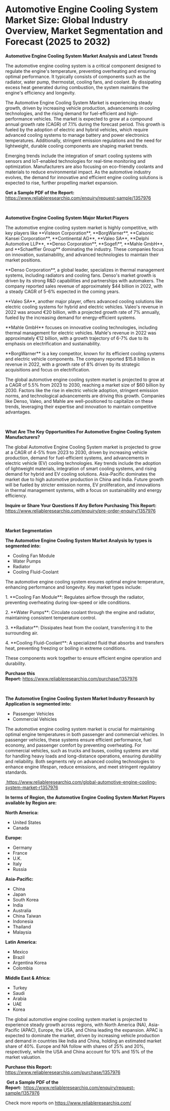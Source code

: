 <p><h1>Automotive Engine Cooling System Market Size: Global Industry Overview, Market Segmentation and Forecast (2025 to 2032)</h1></p><p><strong>Automotive Engine Cooling System Market Analysis and Latest Trends</strong></p>
<p><p>The automotive engine cooling system is a critical component designed to regulate the engine's temperature, preventing overheating and ensuring optimal performance. It typically consists of components such as the radiator, water pump, thermostat, cooling fans, and coolant. By dissipating excess heat generated during combustion, the system maintains the engine's efficiency and longevity.</p><p>The Automotive Engine Cooling System Market is experiencing steady growth, driven by increasing vehicle production, advancements in cooling technologies, and the rising demand for fuel-efficient and high-performance vehicles. The market is expected to grow at a compound annual growth rate (CAGR) of 7.1% during the forecast period. This growth is fueled by the adoption of electric and hybrid vehicles, which require advanced cooling systems to manage battery and power electronics temperatures. Additionally, stringent emission regulations and the need for lightweight, durable cooling components are shaping market trends.</p><p>Emerging trends include the integration of smart cooling systems with sensors and IoT-enabled technologies for real-time monitoring and optimization. Manufacturers are also focusing on eco-friendly coolants and materials to reduce environmental impact. As the automotive industry evolves, the demand for innovative and efficient engine cooling solutions is expected to rise, further propelling market expansion.</p></p>
<p><strong>Get a Sample PDF of the Report:&nbsp;</strong> <a href="https://www.reliableresearchiq.com/enquiry/request-sample/1357976?utm_campaign=1088&utm_medium=2&utm_source=Github&utm_content=ia&utm_term=21012025&utm_id=automotive-engine-cooling-system">https://www.reliableresearchiq.com/enquiry/request-sample/1357976</a></p>
<p>&nbsp;</p>
<p><strong>Automotive Engine Cooling System Major Market Players</strong></p>
<p><p>The automotive engine cooling system market is highly competitive, with key players like **Visteon Corporation**, **BorgWarner**, **Calsonic Kansei Corporation**, **Continental AG**, **Valeo SA**, **Delphi Automotive LLP**, **Denso Corporation**, **Sogefi**, **Mahle GmbH**, and **Schaeffler Group** dominating the industry. These companies focus on innovation, sustainability, and advanced technologies to maintain their market positions.</p><p>**Denso Corporation**, a global leader, specializes in thermal management systems, including radiators and cooling fans. Denso's market growth is driven by its strong R&D capabilities and partnerships with automakers. The company reported sales revenue of approximately $44 billion in 2022, with a steady CAGR of 5-6% expected in the coming years.</p><p>**Valeo SA**, another major player, offers advanced cooling solutions like electric cooling systems for hybrid and electric vehicles. Valeo's revenue in 2022 was around €20 billion, with a projected growth rate of 7% annually, fueled by the increasing demand for energy-efficient systems.</p><p>**Mahle GmbH** focuses on innovative cooling technologies, including thermal management for electric vehicles. Mahle's revenue in 2022 was approximately €12 billion, with a growth trajectory of 6-7% due to its emphasis on electrification and sustainability.</p><p>**BorgWarner** is a key competitor, known for its efficient cooling systems and electric vehicle components. The company reported $15.8 billion in revenue in 2022, with a growth rate of 8% driven by its strategic acquisitions and focus on electrification.</p><p>The global automotive engine cooling system market is projected to grow at a CAGR of 5.5% from 2023 to 2030, reaching a market size of $60 billion by 2030. Factors like the rise in electric vehicle adoption, stringent emission norms, and technological advancements are driving this growth. Companies like Denso, Valeo, and Mahle are well-positioned to capitalize on these trends, leveraging their expertise and innovation to maintain competitive advantages.</p></p>
<p>&nbsp;</p>
<p><strong>What Are The Key Opportunities For Automotive Engine Cooling System Manufacturers?</strong></p>
<p><p>The global Automotive Engine Cooling System market is projected to grow at a CAGR of 4-5% from 2023 to 2030, driven by increasing vehicle production, demand for fuel-efficient systems, and advancements in electric vehicle (EV) cooling technologies. Key trends include the adoption of lightweight materials, integration of smart cooling systems, and rising demand for hybrid and EV cooling solutions. Asia-Pacific dominates the market due to high automotive production in China and India. Future growth will be fueled by stricter emission norms, EV proliferation, and innovations in thermal management systems, with a focus on sustainability and energy efficiency.</p></p>
<p><strong>Inquire or Share Your Questions If Any Before Purchasing This Report:</strong> <a href="https://www.reliableresearchiq.com/enquiry/pre-order-enquiry/1357976?utm_campaign=1088&utm_medium=2&utm_source=Github&utm_content=ia&utm_term=21012025&utm_id=automotive-engine-cooling-system">https://www.reliableresearchiq.com/enquiry/pre-order-enquiry/1357976</a></p>
<p>&nbsp;</p>
<p><strong>Market Segmentation</strong></p>
<p><strong>The Automotive Engine Cooling System Market Analysis by types is segmented into:</strong></p>
<p><ul><li>Cooling Fan Module</li><li>Water Pumps</li><li>Radiator</li><li>Cooling Fluid-Coolant</li></ul></p>
<p><p>The automotive engine cooling system ensures optimal engine temperature, enhancing performance and longevity. Key market types include:</p><p>1. **Cooling Fan Module**: Regulates airflow through the radiator, preventing overheating during low-speed or idle conditions.  </p><p>2. **Water Pumps**: Circulate coolant through the engine and radiator, maintaining consistent temperature control.  </p><p>3. **Radiator**: Dissipates heat from the coolant, transferring it to the surrounding air.  </p><p>4. **Cooling Fluid-Coolant**: A specialized fluid that absorbs and transfers heat, preventing freezing or boiling in extreme conditions.  </p><p>These components work together to ensure efficient engine operation and durability.</p></p>
<p><strong>Purchase this Report:&nbsp;</strong><a href="https://www.reliableresearchiq.com/purchase/1357976?utm_campaign=1088&utm_medium=2&utm_source=Github&utm_content=ia&utm_term=21012025&utm_id=automotive-engine-cooling-system">https://www.reliableresearchiq.com/purchase/1357976</a></p>
<p>&nbsp;</p>
<p><strong>The Automotive Engine Cooling System Market Industry Research by Application is segmented into:</strong></p>
<p><ul><li>Passenger Vehicles</li><li>Commercial Vehicles</li></ul></p>
<p><p>The automotive engine cooling system market is crucial for maintaining optimal engine temperatures in both passenger and commercial vehicles. In passenger vehicles, these systems ensure efficient performance, fuel economy, and passenger comfort by preventing overheating. For commercial vehicles, such as trucks and buses, cooling systems are vital for handling heavy loads and long-distance operations, ensuring durability and reliability. Both segments rely on advanced cooling technologies to enhance engine lifespan, reduce emissions, and meet stringent regulatory standards.</p></p>
<p><a href="https://www.reliableresearchiq.com/global-automotive-engine-cooling-system-market-r1357976?utm_campaign=1088&utm_medium=2&utm_source=Github&utm_content=ia&utm_term=21012025&utm_id=automotive-engine-cooling-system">&nbsp;https://www.reliableresearchiq.com/global-automotive-engine-cooling-system-market-r1357976</a></p>
<p><strong>In terms of Region, the Automotive Engine Cooling System Market Players available by Region are:</strong></p>
<p>
    <p> <strong> North America: </strong>
        <ul>
            <li>United States</li>
            <li>Canada</li>
        </ul>
        </p> 
    <p> <strong> Europe: </strong>
        <ul>
            <li>Germany</li>
            <li>France</li>
            <li>U.K.</li>
            <li>Italy</li>
            <li>Russia</li>
        </ul>
        </p> 
    <p> <strong> Asia-Pacific: </strong>
        <ul>
            <li>China</li>
            <li>Japan</li>
            <li>South Korea</li>
            <li>India</li>
            <li>Australia</li>
            <li>China Taiwan</li>
            <li>Indonesia</li>
            <li>Thailand</li>
            <li>Malaysia</li>
        </ul>
        </p> 
    <p> <strong> Latin America: </strong>
        <ul>
            <li>Mexico</li>
            <li>Brazil</li>
            <li>Argentina Korea</li>
            <li>Colombia</li>
        </ul>
        </p> 
    <p> <strong> Middle East & Africa: </strong>
        <ul>
            <li>Turkey</li>
            <li>Saudi</li>
            <li>Arabia</li>
            <li>UAE</li>
            <li>Korea</li>
        </ul>
    </p>
    </p>
<p><p>The global automotive engine cooling system market is projected to experience steady growth across regions, with North America (NA), Asia-Pacific (APAC), Europe, the USA, and China leading the expansion. APAC is expected to dominate the market, driven by increasing vehicle production and demand in countries like India and China, holding an estimated market share of 40%. Europe and NA follow with shares of 25% and 20%, respectively, while the USA and China account for 10% and 15% of the market valuation.</p></p>
<p><strong>Purchase this Report: </strong><a href="https://www.reliableresearchiq.com/purchase/1357976?utm_campaign=1088&utm_medium=2&utm_source=Github&utm_content=ia&utm_term=21012025&utm_id=automotive-engine-cooling-system">https://www.reliableresearchiq.com/purchase/1357976</a></p>
<p>&nbsp;<strong>Get a Sample PDF of the Report:&nbsp;&nbsp;</strong><a href="https://www.reliableresearchiq.com/enquiry/request-sample/1357976?utm_campaign=1088&utm_medium=2&utm_source=Github&utm_content=ia&utm_term=21012025&utm_id=automotive-engine-cooling-system">https://www.reliableresearchiq.com/enquiry/request-sample/1357976</a></p>
<p><strong></strong></p>
<p>Check more reports on <a href="https://www.reliableresearchiq.com/?utm_campaign=1088&utm_medium=2&utm_source=Github&utm_content=ia&utm_term=21012025&utm_id=automotive-engine-cooling-system">https://www.reliableresearchiq.com/</a></p>